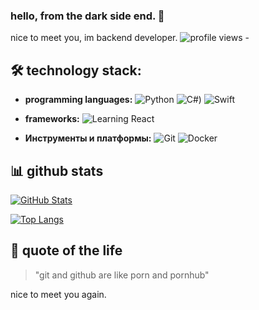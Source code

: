 ### hello, from the dark side end. 🌟

nice to meet you, im backend developer.
![profile views - ](https://komarev.com/ghpvc/?username=w1tnessbtwwwww)
## 🛠️ technology stack:

- **programming languages:**
  ![Python](https://img.shields.io/badge/Python-3776AB?style=for-the-badge&logo=python&logoColor=white)
  ![C#](https://img.shields.io/badge/C%23-239120?style=for-the-badge&logo=c-sharp&logoColor=white))
  ![Swift](https://img.shields.io/badge/Swift-FA7343?style=for-the-badge&logo=swift&logoColor=white)

- **frameworks:**
  ![Learning React](https://img.shields.io/badge/React-20232A?style=for-the-badge&logo=react&logoColor=61DAFB)

- **Инструменты и платформы:**
  ![Git](https://img.shields.io/badge/Git-F05032?style=for-the-badge&logo=git&logoColor=white)
  ![Docker](https://img.shields.io/badge/Docker-2CA5E0?style=for-the-badge&logo=docker&logoColor=white)

## 📊 github stats

[![GitHub Stats](https://github-readme-stats.vercel.app/api?username=w1tnessbtwwwww&show_icons=true&theme=radical)](https://github.com/ваш_юзернейм)

[![Top Langs](https://github-readme-stats.vercel.app/api/top-langs/?username=w1tnessbtwwwww&layout=compact&theme=radical)](https://github.com/ваш_юзернейм)

## 💬 quote of the life
> "git and github are like porn and pornhub"

nice to meet you again.

